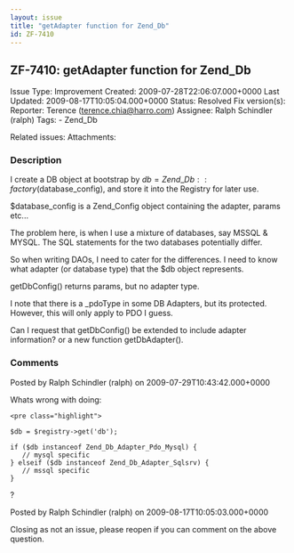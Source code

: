 ```yaml
---
layout: issue
title: "getAdapter function for Zend_Db"
id: ZF-7410
---
```


ZF-7410: getAdapter function for Zend\_Db
-----------------------------------------

 Issue Type: Improvement Created: 2009-07-28T22:06:07.000+0000 Last Updated: 2009-08-17T10:05:04.000+0000 Status: Resolved Fix version(s): 
 Reporter:  Terence (terence.chia@harro.com)  Assignee:  Ralph Schindler (ralph)  Tags: - Zend\_Db
 
 Related issues: 
 Attachments: 
### Description

I create a DB object at bootstrap by $db = Zend\_Db::factory($database\_config), and store it into the Registry for later use.

$database\_config is a Zend\_Config object containing the adapter, params etc...

The problem here, is when I use a mixture of databases, say MSSQL & MYSQL. The SQL statements for the two databases potentially differ.

So when writing DAOs, I need to cater for the differences. I need to know what adapter (or database type) that the $db object represents.

getDbConfig() returns params, but no adapter type.

I note that there is a \_pdoType in some DB Adapters, but its protected. However, this will only apply to PDO I guess.

Can I request that getDbConfig() be extended to include adapter information? or a new function getDbAdapter().

 

 

### Comments

Posted by Ralph Schindler (ralph) on 2009-07-29T10:43:42.000+0000

Whats wrong with doing:

 
    <pre class="highlight">
    
    $db = $registry->get('db');
    
    if ($db instanceof Zend_Db_Adapter_Pdo_Mysql) {
       // mysql specific
    } elseif ($db instanceof Zend_Db_Adapter_Sqlsrv) {
       // mssql specific
    }
    


?

 

 

Posted by Ralph Schindler (ralph) on 2009-08-17T10:05:03.000+0000

Closing as not an issue, please reopen if you can comment on the above question.

 

 